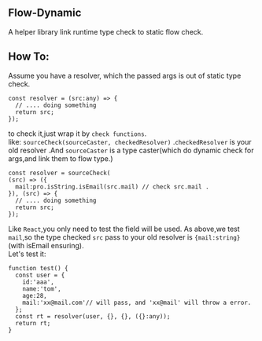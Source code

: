 ## Flow-Dynamic
A helper library link runtime type check to static flow check.

## How To:

Assume you have a resolver, which the passed args is out of static type check. 
```
const resolver = (src:any) => {
  // .... doing something
  return src;
});
```
to check it,just wrap it by `check functions`.<br/>
like: `sourceCheck(sourceCaster, checkedResolver)` .`checkedResolver` is your old resolver .And `sourceCaster` is a type caster(which  do dynamic check for args,and link them to flow type.)
```
const resolver = sourceCheck(
(src) => ({
  mail:pro.isString.isEmail(src.mail) // check src.mail .
}), (src) => {
  // .... doing something
  return src;
});
```
Like `React`,you only need to test the field will be used. As above,we test `mail`,so the type checked `src` pass to your old resolver is `{mail:string}`(with isEmail ensuring).<br/>
Let's test it:
```
function test() {
  const user = {
    id:'aaa',
    name:'tom',
    age:28,
    mail:'xx@mail.com'// will pass, and 'xx@mail' will throw a error.
  };
  const rt = resolver(user, {}, {}, ({}:any));
  return rt;
}
```
